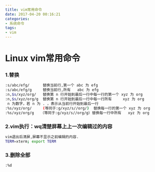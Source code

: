 ```yaml
---
title: vim常用命令
date: 2017-04-20 00:16:21
categories:
- 系统命令
tags:
- vim
---
```

<!-- more -->
# Linux vim常用命令

### 1.替换

```bash
:s/abc/efg/      替换当前行,第一个 abc 为 efg
:s/abc/efg/g     替换当前行,所有   abc 为 efg
:n,$s/xyz/org/   替换第 n 行开始到最后一行中每一行的第一个 xyz 为 org
:n,$s/xyz/org/g  替换第 n 行开始到最后一行中每一行所有     xyz 为 org
 n 为数字，若 n 为 . ，表示从当前行开始到最后一行
:%s/xyz/org/     (等同于:g/xyz/s//org/)  替换每一行的第一个 xyz 为 org
:%s/xyz/org/g   （等同于:g/xyz/s//org/g）替换每一行中所有   xyz 为 org
```

### 2.vim执行：wq清楚屏幕上上一次编辑过的内容

```bash
vim退出后清屏,屏幕不显示之前编辑的内容.
TERM=xterm; export TERM
```

### 3.删除全部

```sh
:%d
```
